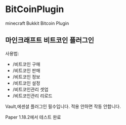 # BitCoinPlugin
minecraft Bukkit Bitcoin Plugin

마인크래프트 비트코인 플러그인 
--------------------
사용법:

- /비트코인 구매
- /비트코인 판매
- /비트코인 정보
- /비트코인 설정
- /비트코인관리 셋업
- /비트코인관리 리로드


Vault,에센셜 플러그인 필수입니다.
적용 안하면 작동 안합니다.

Paper 1.18.2에서 테스트 완료  

